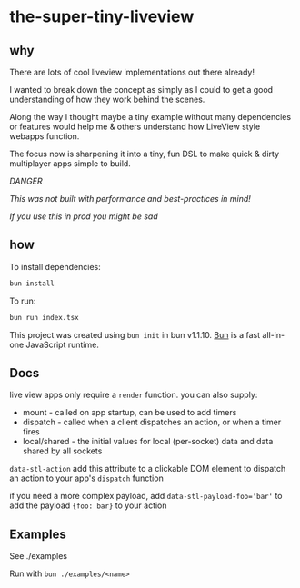 # the-super-tiny-liveview

## why

There are lots of cool liveview implementations out there already!

I wanted to break down the concept as simply as I could to get a good understanding of how they work behind the scenes.

Along the way I thought maybe a tiny example without many dependencies or features would help me & others understand how LiveView style webapps function.

The focus now is sharpening it into a tiny, fun DSL to make quick & dirty multiplayer apps simple to build.

*DANGER*

*This was not built with performance and best-practices in mind!*

*If you use this in prod you might be sad*

## how

To install dependencies:

```bash
bun install
```

To run:

```bash
bun run index.tsx
```

This project was created using `bun init` in bun v1.1.10. [Bun](https://bun.sh) is a fast all-in-one JavaScript runtime.

## Docs

live view apps only require a `render` function. you can also supply:
* mount - called on app startup, can be used to add timers
* dispatch - called when a client dispatches an action, or when a timer fires
* local/shared - the initial values for local (per-socket) data and data shared by all sockets

`data-stl-action`
add this attribute to a clickable DOM element to dispatch an action to your app's `dispatch` function

if you need a more complex payload, add `data-stl-payload-foo='bar'` to add the payload `{foo: bar}` to your action

## Examples

See ./examples

Run with `bun ./examples/<name>`